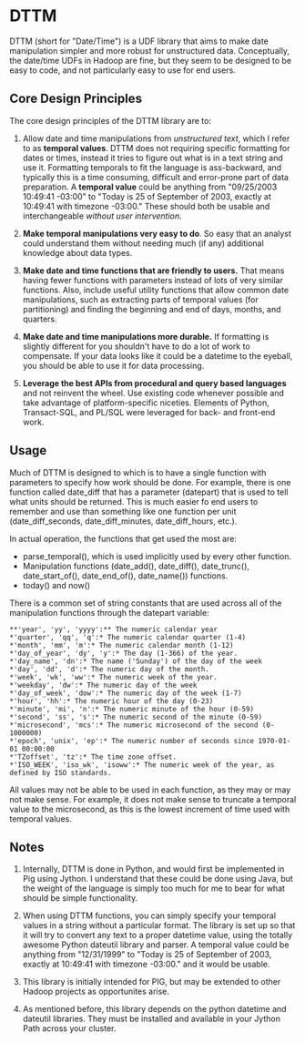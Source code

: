DTTM
==========================

DTTM (short for "Date/Time") is a UDF library that aims to make date manipulation simpler and more robust for unstructured data.  Conceptually, the date/time UDFs in Hadoop are fine, but they seem to be designed to be easy to code, and not particularly easy to use for end users.  

Core Design Principles
--------------------------

The core design principles of the DTTM library are to: 

1. Allow date and time manipulations from *unstructured text*, which I refer to as **temporal values**.  DTTM does not requiring specific formatting for dates or times, instead it tries to figure out what is in a text string and use it.  Formatting temporals to fit the language is ass-backward, and typically this is a time consuming, difficult and error-prone part of data preparation. A **temporal value** could be anything from "09/25/2003 10:49:41 -03:00" to "Today is 25 of September of 2003, exactly at 10:49:41 with timezone -03:00." These should both be usable and interchangeable *without user intervention*.
	
2. **Make temporal manipulations very easy to do**. So easy that an analyst could understand them without needing 
much (if any) additional knowledge about data types.
	
3. **Make date and time functions that are friendly to users.**  That means having fewer functions with parameters instead of lots of very similar functions.  Also, include useful utility functions that allow common date manipulations, such as extracting parts of temporal values (for partitioning) and finding the beginning and end of days, months, and quarters.
	
4. **Make date and time manipulations more durable.**  If formatting is slightly different for you shouldn't have to do a lot of work to compensate.    If your data looks like it could be a datetime to the eyeball, you should be able to use it for data processing.

5. **Leverage the best APIs from procedural and query based languages** and not reinvent the wheel.  Use existing code whenever possible and take advantage of platform-specific niceties.  Elements of Python, Transact-SQL, and PL/SQL were leveraged  for back- and front-end work.

Usage
--------------------------

Much of DTTM is designed to which is to have a single function with parameters to specify how work should be done.  For example, there is one function called date_diff that has a parameter (datepart) that is used to tell what units should be returned.  This is much easier fo end users to remember and use than something like one function per unit (date_diff_seconds, date_diff_minutes, date_diff_hours, etc.).
	
In actual operation, the functions that get used the most are: 

* parse_temporal(), which is used implicitly used by every other function.
* Manipulation functions (date_add(), date_diff(), date_trunc(), date_start_of(), date_end_of(), date_name()) functions.
* today() and now() 

There is a common set of string constants that are used across all of the manipulation functions through the datepart variable:
	
	**'year', 'yy', 'yyyy':** The numeric calendar year
	*'quarter', 'qq', 'q':* The numeric calendar quarter (1-4)
	*'month', 'mm', 'm':* The numeric calendar month (1-12)
	*'day_of_year', 'dy', 'y':* The day (1-366) of the year.
	*'day_name', 'dn':* The name ('Sunday') of the day of the week
	*'day', 'dd', 'd':* The numeric day of the month.
	*'week', 'wk', 'ww':* The numeric week of the year.
	*'weekday', 'dw':* The numeric day of the week
	*'day_of_week', 'dow':* The numeric day of the week (1-7)
	*'hour', 'hh':* The numeric hour of the day (0-23)
	*'minute', 'mi', 'n':* The numeric minute of the hour (0-59)
	*'second', 'ss', 's':* The numeric second of the minute (0-59)
	*'microsecond', 'mcs':* The numeric microsecond of the second (0-1000000)
	*'epoch', 'unix', 'ep':* The numeric number of seconds since 1970-01-01 00:00:00
	*'TZoffset', 'tz':* The time zone offset.
	*'ISO_WEEK', 'iso_wk', 'isoww':* The numeric week of the year, as defined by ISO standards.
	
All values may not be able to be used in each function, as they may or may not make sense.  For example, it does not make sense to truncate a temporal value to the microsecond, as this is the lowest increment of time used with temporal values. 
	
Notes
--------------------------

1. Internally, DTTM is done in Python, and would first be implemented in Pig using Jython.  I understand that these could be done using Java, but the weight of the language is simply too much for me to bear for what should be simple functionality.

2. When using DTTM functions, you can simply specify your temporal values in a string without a particular format.  The library is set up so that it will try to convert any text to a proper datetime value, using the totally awesome Python dateutil library and parser.  A temporal value could be anything from "12/31/1999" to "Today is 25 of September of 2003, exactly at 10:49:41 with timezone -03:00." and it would be usable.
	
3. This library is initially intended for PIG, but may be extended to other Hadoop projects as opportunites arise.

4. As mentioned before, this library depends on the python datetime and dateutil libraries.  They must be installed and available in your Jython Path across your cluster.
